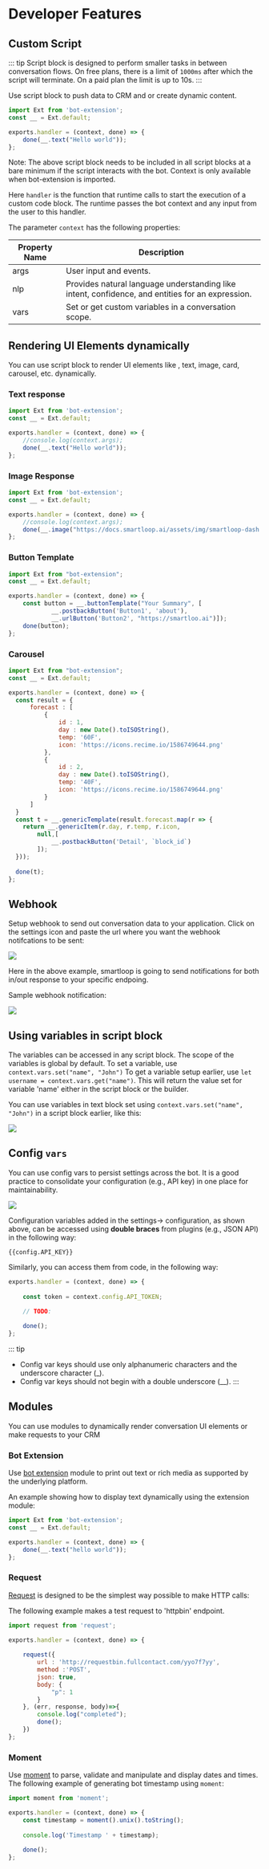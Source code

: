 # Developer Features

## Custom Script

::: tip 
Script block is designed to perform smaller tasks in between conversation flows. On free plans, there is a limit of `1000ms` after which the script will terminate. On a paid plan the limit is up to 10s.
:::

Use script block to push data to CRM and or create dynamic content. 


```javascript
import Ext from 'bot-extension';
const __ = Ext.default;

exports.handler = (context, done) => {
    done(__.text("Hello world"));
};
```

Note: The above script block needs to be included in all script blocks at a bare minimum if the script interacts with the bot. Context is only available when bot-extension is imported. 

Here `handler` is the function that runtime calls to start the execution of a custom code block. The runtime passes the bot context and any input from the user to this handler. 

The parameter `context` has the following properties:

| Property Name | Description |
| -- | -- |
| args | User input and events.
| nlp |  Provides natural language understanding like intent, confidence, and entities for an expression. 
| vars | Set or get custom variables in a conversation scope.


## Rendering UI Elements dynamically

You can use script block to render UI elements like , text, image, card, carousel, etc. dynamically.

### Text response

```javascript
import Ext from 'bot-extension';
const __ = Ext.default;

exports.handler = (context, done) => {
    //console.log(context.args);
    done(__.text("Hello world"));
};
```

### Image Response

```javascript
import Ext from 'bot-extension';
const __ = Ext.default;

exports.handler = (context, done) => {
    //console.log(context.args);
    done(__.image("https://docs.smartloop.ai/assets/img/smartloop-dash.d74fc600.png"));
};
```

### Button Template

```javascript
import Ext from "bot-extension";
const __ = Ext.default;

exports.handler = (context, done) => {
    const button = __.buttonTemplate("Your Summary", [
            __.postbackButton('Button1', 'about'),
            __.urlButton('Button2', "https://smartloo.ai")]);
    done(button);
};
```

### Carousel

```javascript
import Ext from "bot-extension";
const __ = Ext.default;

exports.handler = (context, done) => {
  const result = {
      forecast : [
          { 
              id : 1,
              day : new Date().toISOString(),
              temp: '60F',
              icon: 'https://icons.recime.io/1586749644.png'
          },
          { 
              id : 2,
              day : new Date().toISOString(),
              temp: '40F',
              icon: 'https://icons.recime.io/1586749644.png'
          }
      ]
  }
  const t = __.genericTemplate(result.forecast.map(r => {
    return __.genericItem(r.day, r.temp, r.icon, 
        null,[
            __.postbackButton('Detail', `block_id`)
        ]);
  }));
  
  done(t);
};
```

## Webhook
Setup webhook to send out conversation data to your application. Click on the settings icon and paste the url where you want the webhook notifcations to be sent:

![](./webhook.png)

Here in the above example, smartloop is going to send notifications for both in/out response to your specific endpoing.

Sample webhook notification:

![](./webhook-sample.png)


## Using variables in script block

The variables can be accessed in any script block. The scope of the variables is global by default. 
To set a variable, use  `context.vars.set("name", "John")`
To get a variable setup earlier, use `let username = context.vars.get("name")`. This will return the value set for variable 'name' either in the script block or the builder.

You can use variables in text block set using `context.vars.set("name", "John")` in a script block earlier, like this: 

![](./context-vars.png)


## Config `vars `

You can use config vars to persist settings across the bot. It is a good practice to consolidate your configuration (e.g., API key) in one place for maintainability. 

![](./config-vars.png)

Configuration variables added in the settings-> configuration, as shown above, can be accessed using **double braces** from plugins (e.g., JSON API) in the following way:

```
{{config.API_KEY}}
```

Similarly, you can access them from code,  in the following way:

```javascript
exports.handler = (context, done) => {
 
    const token = context.config.API_TOKEN;
    
    // TODO:

    done();
};
```

::: tip
 * Config var keys should use only alphanumeric characters and the underscore character (_).
 * Config var keys should not begin with a double underscore (__).
:::

## Modules
You can use modules to dynamically render conversation UI elements or make requests to your CRM

### Bot Extension
Use [bot extension](https://github.com/SmartloopAI/bot-extension) module to print out text or rich media as supported by the underlying platform.

An example showing how to display text dynamically using the extension module:

```javascript
import Ext from 'bot-extension';
const __ = Ext.default;

exports.handler = (context, done) => {
    done(__.text("hello world"));
};
```

### Request
[Request](https://github.com/request/request) is designed to be the simplest way possible to make HTTP calls:

The following example makes a test request to 'httpbin' endpoint.

```javascript
import request from 'request';

exports.handler = (context, done) => {
    
    request({
        url : 'http://requestbin.fullcontact.com/yyo7f7yy',
        method :'POST',
        json: true,
        body: {
            "p": 1
        }
    }, (err, response, body)=>{
        console.log("completed");
        done();     
    })
};

```

### Moment

Use [moment](https://momentjs.com/) to parse, validate and manipulate and display dates and times. The following example of generating bot timestamp using `moment`:

```javascript
import moment from 'moment';

exports.handler = (context, done) => {
    const timestamp = moment().unix().toString();
    
    console.log('Timestamp ' + timestamp);
    
    done();
};
```

